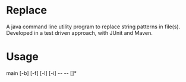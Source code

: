 # Replace
A java command line utility program to replace string patterns in file(s).   
Developed in a test driven approach, with JUnit and Maven.   

# Usage   
main [-b] [-f] [-l] [-i] -- <from> <to> -- <filename> [<filename>]*    
